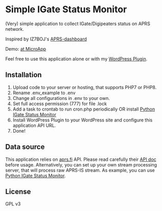 # Simple IGate Status Monitor

(Very) simple application to collect IGate/Digipeaters status on APRS network.

Inspired by IZ7BOJ's [APRS-dashboard](https://github.com/IZ7BOJ/APRS_dashboard)

Demo: [at MicroApp](https://apps.manko.pro/igate-status/)

Feel free to use this application alone or with my [WordPress Plugin](https://github.com/mkbodanu4/simple-igate-status-plugin).

## Installation

1. Upload code to your server or hosting, that supports PHP7 or PHP8.
2. Rename .env_example to .env
3. Change all configurations in .env to your own.
4. Set full access permission (777) for file .lock
5. Add a task to crontab to run cron.php periodically OR install [Python IGate Status Monitor](https://github.com/mkbodanu4/python-igate-status-monitor)
6. Install WordPress Plugin to your WordPress site and configure this application API URL.
7. Done!

## Data source

This application relies on [aprs.fi](https://aprs.fi) API. Please read carefully their [API doc](https://aprs.fi/page/api) before usage.
Alternatively, you can set up your own stream processing server, that will process raw APRS-IS stream. As example, you can use [Python IGate Status Monitor](https://github.com/mkbodanu4/python-igate-status-monitor).

## License

GPL v3

